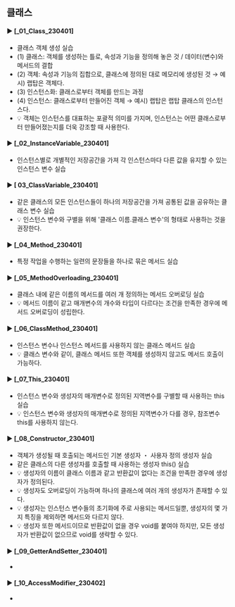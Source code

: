 ####
## 클래스
####
#### ► [_01_Class_230401]
- 클래스 객체 생성 실습
- (1) 클래스: 객체를 생성하는 틀로, 속성과 기능을 정의해 놓은 것 / 데이터(변수)와 메서드의 결합 
- (2) 객체: 속성과 기능의 집합으로, 클래스에 정의된 대로 메모리에 생성된 것 → 예시) 랩탑은 객체다.
- (3) 인스턴스화: 클래스로부터 객체를 만드는 과정
- (4) 인스턴스: 클래스로부터 만들어진 객체 → 예시) 랩탑은 랩탑 클래스의 인스턴스다.
- 💡 객체는 인스턴스를 대표하는 포괄적 의미를 가지며, 인스턴스는 어떤 클래스로부터 만들어졌는지를 더욱 강조할 때 사용한다.
####
#### ► [_02_InstanceVariable_230401]
- 인스턴스별로 개별적인 저장공간을 가져 각 인스턴스마다 다른 값을 유지할 수 있는 인스턴스 변수 실습
####
#### ► [ 03_ClassVariable_230401]
- 같은 클래스의 모든 인스턴스들이 하나의 저장공간을 가져 공통된 값을 공유하는 클래스 변수 실습
- 💡 인스턴스 변수와 구별을 위해 '클래스 이름.클래스 변수'의 형태로 사용하는 것을 권장한다.
####
#### ► [_04_Method_230401]
- 특정 작업을 수행하는 일련의 문장들을 하나로 묶은 메서드 실습
####
#### ► [_05_MethodOverloading_230401]
- 클래스 내에 같은 이름의 메서드를 여러 개 정의하는 메서드 오버로딩 실습
- 💡 메서드 이름이 같고 매개변수의 개수와 타입이 다르다는 조건을 만족한 경우에 메서드 오버로딩이 성립한다.
####
#### ► [_06_ClassMethod_230401]
- 인스턴스 변수나 인스턴스 메서드를 사용하지 않는 클래스 메서드 실습
- 💡 클래스 변수와 같이, 클래스 메서드 또한 객체를 생성하지 않고도 메서드 호출이 가능하다. 
####
#### ► [_07_This_230401]
- 인스턴스 변수와 생성자의 매개변수로 정의된 지역변수를 구별할 때 사용하는 this 실습
- 💡 인스턴스 변수와 생성자의 매개변수로 정의된 지역변수가 다를 경우, 참조변수 this를 사용하지 않는다.
####
#### ► [_08_Constructor_230401]
- 객체가 생성될 때 호출되는 메서드인 기본 생성자 ・ 사용자 정의 생성자 실습
- 같은 클래스의 다른 생성자를 호출할 때 사용하는 생성자 this() 실습
- 💡 생성자의 이름이 클래스 이름과 같고 반환값이 없다는 조건을 만족한 경우에 생성자가 정의된다.
- 💡 생성자도 오버로딩이 가능하며 하나의 클래스에 여러 개의 생성자가 존재할 수 있다.
- 💡 생성자는 인스턴스 변수들의 초기화에 주로 사용되는 메서드일뿐, 생성자의 몇 가지 특징을 제외하면 메서드와 다르지 않다.
- 💡 생성자 또한 메서드이므로 반환값이 없을 경우 void를 붙여야 하지만, 모든 생성자가 반환값이 없으므로 void를 생략할 수 있다. 
####
#### ► [_09_GetterAndSetter_230401]
- 
####
#### ► [_10_AccessModifier_230402]
- 
####
